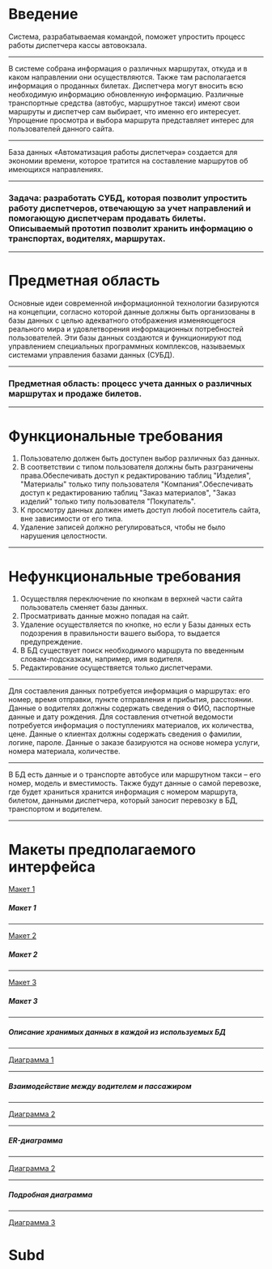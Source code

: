 **Введение**
=====================
Система, разрабатываемая командой, поможет упростить процесс работы диспетчера кассы автовокзала.
***
В системе собрана информация о различных маршрутах, откуда и в каком направлении они осуществляются. Также там располагается информация о проданных билетах. Диспетчера могут вносить всю необходимую информацию обновленную информацию. Различные транспортные средства (автобус, маршрутное такси) имеют свои маршруты и диспетчер сам выбирает, что именно его интересует. Упрощение просмотра и выбора маршрута представляет интерес для пользователей данного сайта.
***
База данных «Автоматизация работы диспетчера» создается для экономии времени, которое тратится на составление маршрутов об имеющихся направлениях. 
***
### Задача: разработать СУБД, которая позволит упростить работу диспетчеров, отвечающую за учет направлений и помогающую диспетчерам продавать билеты. Описываемый прототип позволит хранить информацию о транспортах, водителях, маршрутах.  
***
**Предметная область**
=====================
Основные идеи современной информационной технологии базируются на концепции, согласно которой данные должны быть организованы в базы данных с целью адекватного отображения изменяющегося реального мира и удовлетворения информационных потребностей пользователей. Эти базы данных создаются и функционируют под управлением специальных программных комплексов, называемых системами управления базами данных (СУБД).
***
### Предметная область: процесс учета данных о различных маршрутах и продаже билетов.
***
**Функциональные требования**
=====================
1. Пользователю должен быть доступен выбор различных баз данных.
2. В соответствии с типом пользователя должны быть разграничены права.Обеспечивать доступ к редактированию таблиц "Изделия", "Материалы" только типу пользователя "Компания".Обеспечивать доступ к редактированию таблиц "Заказ материалов", "Заказ изделий" только типу пользователя "Покупатель".
3. К просмотру данных должен иметь доступ любой посетитель сайта, вне зависимости от его типа.
4. Удаление записей должно регулироваться, чтобы не было нарушения целостности.
***
**Нефункциональные требования**
=====================
1. Осуществляя переключение по кнопкам в верхней части сайта пользователь сменяет базы данных. 
2. Просматривать данные можно попадая на сайт.
3. Удаление осуществляется по кнопке, но если у Базы данных есть подозрения в правильности вашего выбора, то выдается предупреждение.
4. В БД существует поиск необходимого маршрута по введенным словам-подсказкам, например, имя водителя.
5. Редактирование осуществяется только диспетчерами.
***
Для составления данных потребуется информация о маршрутах: его номер, время отправки, пункте отправления и прибытия, расстоянии. Данные о водителях должны содержать сведения о ФИО, паспортные данные и дату рождения. 
Для составления отчетной ведомости потребуется информация о поступлениях материалов, их количества, цене. Данные о клиентах должны содержать сведения о фамилии, логине, пароле. Данные о заказе базируются на основе номера услуги, номера материала, количестве.
***
В БД есть данные и о транспорте автобусе или маршрутном такси – его номер, модель и вместимость. Также будут данные о самой перевозке, где будет храниться хранится информация с номером маршрута, билетом, данными диспетчера, который заносит перевозку в БД, транспортом и водителем.
***
**Макеты предполагаемого интерфейса**
=====================
[Макет 1](https://drive.google.com/open?id=1LHdDH8ZFGGFcVJmsj_O4-zjl_zyQnTnT)
##### Макет 1
***
[Макет 2](https://drive.google.com/open?id=1FAP3NUgTs5lc-iFKKbbkLjx1_K8gGz2s)
##### Макет 2
***
[Макет 3](https://drive.google.com/open?id=14EeQfFOUYp0r5gc_EdpA82mHld31qc_D)
##### Макет 3
***
##### Описание хранимых данных в каждой из используемых БД
***
[Диаграмма 1](https://erdplus.com/#/edit-diagram/885004)
***
##### Взаимодействие между водителем и пассажиром
***
[Диаграмма 2](https://www.draw.io/#G1BdTl5ZRJ-YnGAskvqAHTiqtlq2-gYG8o)
***
##### ER-диаграмма
***
[Диаграмма 2](https://erdplus.com/#/edit-diagram/885020)
***
##### Подробная диаграмма
***
[Диаграмма 3](https://my.vertabelo.com/public-model-view/oV00MW0WqAYw0zR4oPMDGe2s0vWRqc2bhvxv08JnWdaL9tpUw7qOqSH3W96b5TUx?x=-642&y=513&zoom=0.1571)
# Subd

